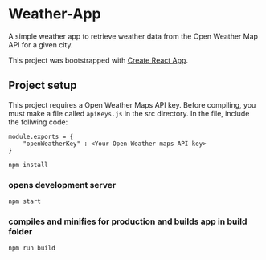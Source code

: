 # Weather-App
A simple weather app to retrieve weather data from the Open Weather Map API for a given city.

This project was bootstrapped with [Create React App](https://github.com/facebook/create-react-app).


## Project setup
This project requires a Open Weather Maps API key. Before compiling, you must make a file called `apiKeys.js` in the src directory. In the file, include the follwing code:

```
module.exports = {
    "openWeatherKey" : <Your Open Weather maps API key>
}
```


```
npm install
```

### opens development server
```
npm start
````

### compiles and minifies for production and builds app in build folder
```
npm run build
```
